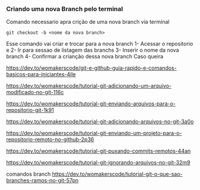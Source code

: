 ### Criando uma nova Branch pelo terminal

Comando necessario apra crição de uma nova branch via terminal
```
git checkout -b <nome da nova branch> 

```
Esse comando vai criar e trocar para a nova branch
1- Acessar o repositorio e
2- Ir para sessao de listagem das branchs
3- Inserir o nome da nova branch
4- Confirmar a crianção dessa nova branch
 Caso queira 

https://dev.to/womakerscode/git-e-github-guia-rapido-e-comandos-basicos-para-iniciantes-4ile

https://dev.to/womakerscode/tutorial-git-adicionando-um-arquivo-modificado-no-git-116c

https://dev.to/womakerscode/tutorial-git-enviando-arquivos-para-o-repositorio-git-1k91

https://dev.to/womakerscode/tutorial-git-adicionando-arquivos-no-git-3a0o

https://dev.to/womakerscode/tutorial-git-enviando-um-projeto-para-o-repositorio-remoto-no-github-2p36

https://dev.to/womakerscode/tutorial-git-puxando-commits-remotos-44an

https://dev.to/womakerscode/tutorial-git-ignorando-arquivos-no-git-32m9


comandos branch
https://dev.to/womakerscode/tutorial-git-o-que-sao-branches-ramos-no-git-57pn
